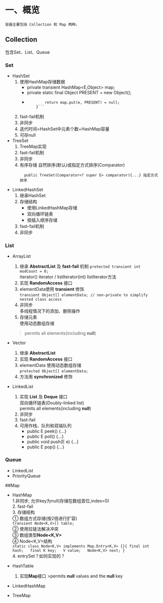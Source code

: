 # 一、概览
    容器主要包括 Collection 和 Map 两种。

## Collection
  包含Set、List、Queue

### Set
   * HashSet  
       1. 使用HashMap存储数据  
           * private transient HashMap<E,Object> map; 
           * private static final Object PRESENT = new Object();
           * ```public  boolean add(E e){
                     return map.put(e, PRESENT) = null;
                 }```
       2. fast-fail机制  
       3. 非同步  
       4. 迭代时间=HashSet中元素个数+HashMap容量
       5. 可存null
   * TreeSet
       1. TreeMap实现
       2. fast-fail机制
       3. 非同步
       4. 有序存储
             自然排序(默认)或指定方式排序(Comparator)  
             ```public TreeSet(){...}  自然排序  
               public TreeSet(Comparator<? super E> comparator){...} 指定方式排序
            ```
   * LinkedHashSet  
        1. 继承HashSet  
        2. 存储结构  
            * 使用LinkedHashMap存储  
            * 双向循环链表  
            * 按插入顺序存储  
        3. fast-fail机制  
        4. 非同步 
### List
   * ArrayList
       1. 继承 **AbstractList** 及 **fast-fail** 机制
        `protected transient int modCount = 0;`  
        iterator() iterator / listIterator(int) listIterator方法
      2. 实现 **RandomAccess** 接口
      3. elementData使用 **transient** 修饰  
        `transient Object[] elementData; // non-private to simplify nested class access`
      4. 非同步  
            多线程情况下的添加、删除操作
      5. 存储元素  
           使用动态数组存储
      >permits all elements(including **null**)

   * Vector
       1. 继承 **AbstractList**
       2. 实现 **RandomAccess** 接口
       3. elementData
          使用动态数组存储  
        `protected Object[] elementData;`  
       4. 方法用 **synchronized** 修饰

   * LinkedList
       1. 实现 **List** 及 **Deque** 接口  
            双向循环链表(Doubly-linked list)  
            permits all elements(including **null**)  
       2. 非同步
       3. fast-fail
       4. 可用作栈、队列和双端队列  
           * public E peek() {...} 
           * public E poll() {...}
           * public void push(E e) {...}
           * public E pop() {...}


### Queue
   * LinkedList
   * PriorityQueue  

##Map
   * HashMap  
        1.非同步, 允许key为null(存储在数组首位,index=0)  
        2. fast-fail  
        3. 存储结构  
             ① 数组方式存储(按2倍进行扩容)  
                  ```transient Node<K,V>[] table; ```  
             ② 使用拉链法解决冲突  
             ③ 数组类型**Node<K,V>**  
             ④ Node<K,V>结构  
               ```static class Node<K,V> implements Map.Entry<K,V> {}{
                  final int hash;  
                  final K key;  
                  V value;  
                  Node<K,V> next;
              }```  
        4. entrySet？如何实现的？  
   * HashTable  
        1. 实现**Map**接口
	>permits **null** values and the **null** key

   * LinkedHashMap

   * TreeMap





